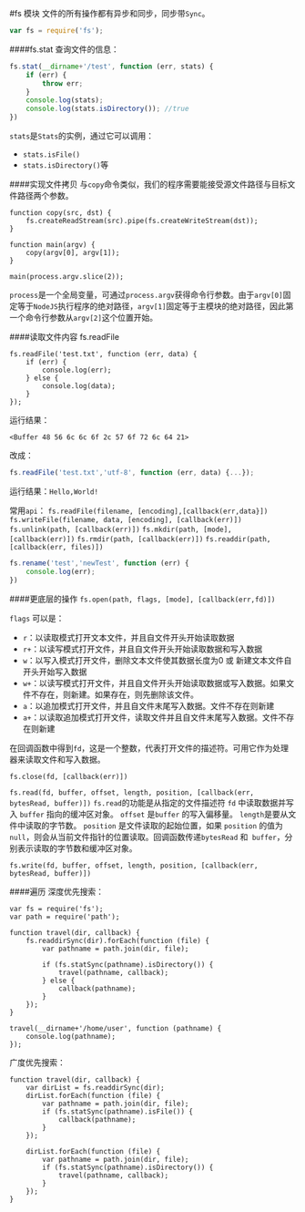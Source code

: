 #fs 模块
文件的所有操作都有异步和同步，同步带``Sync``。
```javascript
var fs = require('fs');
```
####fs.stat
查询文件的信息：
```javascript
fs.stat(__dirname+'/test', function (err, stats) {
	if (err) {
		throw err;
	}
	console.log(stats);
	console.log(stats.isDirectory()); //true
})
```
``stats``是``Stats``的实例，通过它可以调用：
* ``stats.isFile()``
* ``stats.isDirectory()``等

####实现文件拷贝
与``copy``命令类似，我们的程序需要能接受源文件路径与目标文件路径两个参数。
```
function copy(src, dst) {
    fs.createReadStream(src).pipe(fs.createWriteStream(dst));
}

function main(argv) {
    copy(argv[0], argv[1]);
}

main(process.argv.slice(2));
```
``process``是一个全局变量，可通过``process.argv``获得命令行参数。由于``argv[0]``固定等于``NodeJS``执行程序的绝对路径，``argv[1]``固定等于主模块的绝对路径，因此第一个命令行参数从``argv[2]``这个位置开始。

####读取文件内容 fs.readFile
```
fs.readFile('test.txt', function (err, data) {
	if (err) {
		console.log(err);
	} else {
		console.log(data);
	}
});
```
运行结果：
```
<Buffer 48 56 6c 6c 6f 2c 57 6f 72 6c 64 21>
```
改成：
```javascript
fs.readFile('test.txt','utf-8', function (err, data) {...});
```
运行结果：``Hello,World!``

常用``api``：
``fs.readFile(filename, [encoding],[callback(err,data}])``
``fs.writeFile(filename, data, [encoding], [callback(err)])``
``fs.unlink(path, [callback(err)])``
``fs.mkdir(path, [mode],[callback(err)])``
``fs.rmdir(path, [callback(err)])``
``fs.readdir(path, [callback(err, files)])``
```javascript
fs.rename('test','newTest', function (err) {
	console.log(err);
})
```

####更底层的操作
``fs.open(path, flags, [mode], [callback(err,fd)])``

``flags`` 可以是：
* ``r``：以读取模式打开文本文件，并且自文件开头开始读取数据
* ``r+``：以读写模式打开文件，并且自文件开头开始读取数据和写入数据
* ``w``：以写入模式打开文件，删除文本文件使其数据长度为0 或 新建文本文件自开头开始写入数据
* ``w+``：以读写模式打开文件，并且自文件开头开始读取数据或写入数据。如果文件不存在，则新建。如果存在，则先删除该文件。
* ``a``：以追加模式打开文件，并且自文件末尾写入数据。文件不存在则新建
* ``a+``：以读取追加模式打开文件，读取文件并且自文件末尾写入数据。文件不存在则新建

在回调函数中得到``fd``，这是一个整数，代表打开文件的描述符。可用它作为处理器来读取文件和写入数据。

``fs.close(fd, [callback(err)])``

``fs.read(fd, buffer, offset, length, position, [callback(err, bytesRead, buffer)])`` 
``fs.read``的功能是从指定的文件描述符 ``fd`` 中读取数据并写入 ``buffer`` 指向的缓冲区对象。 
``offset`` 是``buffer`` 的写入偏移量。 ``length``是要从文件中读取的字节数。 ``position`` 是文件读取的起始位置，如果 ``position`` 的值为``null``，则会从当前文件指针的位置读取。回调函数传递``bytesRead`` 和`` buffer``，分别表示读取的字节数和缓冲区对象。

``fs.write(fd, buffer, offset, length, position, [callback(err, bytesRead, buffer)])`` 

####遍历
深度优先搜索：
```
var fs = require('fs');
var path = require('path');

function travel(dir, callback) {
	fs.readdirSync(dir).forEach(function (file) {
		var pathname = path.join(dir, file);

		if (fs.statSync(pathname).isDirectory()) {
			travel(pathname, callback);
		} else {
			callback(pathname);
		}
	});
}

travel(__dirname+'/home/user', function (pathname) {
	console.log(pathname);
});
```
广度优先搜索：
```
function travel(dir, callback) {
	var dirList = fs.readdirSync(dir);
	dirList.forEach(function (file) {
		var pathname = path.join(dir, file);
		if (fs.statSync(pathname).isFile()) {
			callback(pathname);
		} 
	});

	dirList.forEach(function (file) {
		var pathname = path.join(dir, file);
		if (fs.statSync(pathname).isDirectory()) {
			travel(pathname, callback);
		}
	});
}
```